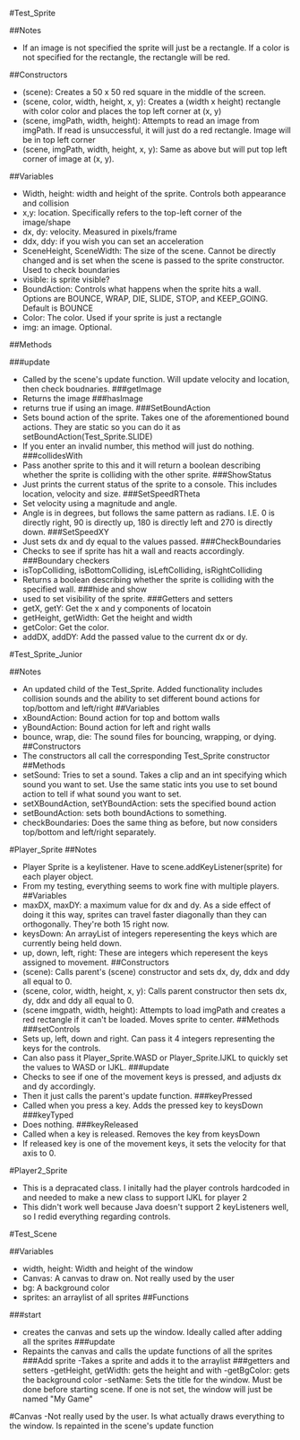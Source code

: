 #Test_Sprite

##Notes
- If an image is not specified the sprite will just be a rectangle. If a color is not specified for the rectangle, the rectangle will be red. 

##Constructors
- (scene): Creates a 50 x 50 red square in the middle of the screen. 
- (scene, color, width, height, x, y): Creates a (width x height) rectangle with color color and places the top left corner at (x, y)
- (scene, imgPath, width, height): Attempts to read an image from imgPath. If read is unsuccessful, it will just do a red rectangle. Image will be in top left corner
- (scene, imgPath, width, height, x, y): Same as above but will put top left corner of image at (x, y). 

##Variables
- Width, height: width and height of the sprite. Controls both appearance and collision
- x,y: location. Specifically refers to the top-left corner of the image/shape
- dx, dy: velocity. Measured in pixels/frame
- ddx, ddy: if you wish you can set an acceleration
- SceneHeight, SceneWidth: The size of the scene. Cannot be directly changed and is set when the scene is passed to the sprite constructor. Used to check boundaries
- visible: is sprite visible?
- BoundAction: Controls what happens when the sprite hits a wall. Options are BOUNCE, WRAP, DIE, SLIDE, STOP, and KEEP_GOING. Default is BOUNCE
- Color: The color. Used if your sprite is just a rectangle 
- img: an image. Optional. 

##Methods

###update
- Called by the scene's update function. Will update velocity and location, then check boudnaries. 
###getImage
- Returns the image
###hasImage
 - returns true if using an image.
###SetBoundAction
 - Sets bound action of the sprite. Takes one of the aforementioned bound actions. They are static so you can do it as setBoundAction(Test_Sprite.SLIDE)
 - If you enter an invalid number, this method will just do nothing. 
###collidesWith
- Pass another sprite to this and it will return a boolean describing whether the sprite is colliding with the other sprite. 
###ShowStatus
 - Just prints the current status of the sprite to a console. This includes location, velocity and size. 
###SetSpeedRTheta
 - Set velocity using a magnitude and angle. 
 - Angle is in degrees, but follows the same pattern as radians. I.E. 0 is directly right, 90 is directly up, 180 is directly left and 270 is directly down. 
###SetSpeedXY
- Just sets dx and dy equal to the values passed. 
###CheckBoundaries
- Checks to see if sprite has hit a wall and reacts accordingly.
###Boundary checkers
- isTopColliding, isBottomColliding, isLeftColliding, isRightColliding
- Returns a boolean describing whether the sprite is colliding with the specified wall. 
###hide and show
- used to set visibility of the sprite. 
###Getters and setters
- getX, getY: Get the x and y components of locatoin
- getHeight, getWidth: Get the height and width
- getColor: Get the color. 
- addDX, addDY: Add the passed value to the current dx or dy. 

#Test_Sprite_Junior

##Notes
- An updated child of the Test_Sprite. Added functionality includes collision sounds and the ability to set different bound actions for top/bottom and left/right
##Variables
- xBoundAction: Bound action for top and bottom walls
- yBoundAction: Bound action for left and right walls
- bounce, wrap, die: The sound files for bouncing, wrapping, or dying. 
##Constructors
- The constructors all call the corresponding Test_Sprite constructor
##Methods
- setSound: Tries to set a sound. Takes a clip and an int specifying which sound you want to set. Use the same static ints you use to set bound action to tell if what sound you want to set. 
- setXBoundAction, setYBoundAction: sets the specified bound action
- setBoundAction: sets both boundActions to something. 
- checkBoundaries: Does the same thing as before, but now considers top/bottom and left/right separately. 

#Player_Sprite
##Notes
- Player Sprite is a keylistener. Have to scene.addKeyListener(sprite) for each player object.  
- From my testing, everything seems to work fine with multiple players. 
##Variables
- maxDX, maxDY: a maximum value for dx and dy. As a side effect of doing it this way, sprites can travel faster diagonally than they can orthogonally. They're both 15 right now. 
- keysDown: An arrayList of integers reperesenting the keys which are currently being held down. 
- up, down, left, right: These are integers which reperesent the keys assigned to movement. 
##Constructors
- (scene): Calls parent's (scene) constructor and sets dx, dy, ddx and ddy all equal to 0. 
- (scene, color, width, height, x, y): Calls parent constructor then sets dx, dy, ddx and ddy all equal to 0. 
- (scene imgpath, width, height): Attempts to load imgPath and creates a red rectangle if it can't be loaded. Moves sprite to center. 
##Methods
###setControls
- Sets up, left, down and right. Can pass it 4 integers representing the keys for the controls.
- Can also pass it Player_Sprite.WASD or Player_Sprite.IJKL to quickly set the values to WASD or IJKL. 
###update
- Checks to see if one of the movement keys is pressed, and adjusts dx and dy accordingly. 
- Then it just calls the parent's update function. 
###keyPressed
- Called when you press a key. Adds the pressed key to keysDown
###keyTyped 
- Does nothing. 
###keyReleased
- Called when a key is released. Removes the key from keysDown
- If released key is one of the movement keys, it sets the velocity for that axis to 0. 

#Player2_Sprite
 - This is a depracated class. I initally had the player controls hardcoded in and needed to make a new class to support IJKL for player 2
 - This didn't work well because Java doesn't support 2 keyListeners well, so I redid everything regarding controls. 

#Test_Scene

##Variables
 - width, height: Width and height of the window
 - Canvas: A canvas to draw on. Not really used by the user
 - bg: A background color
 - sprites: an arraylist of all sprites
##Functions

###start
- creates the canvas and sets up the window. Ideally called after adding all the sprites
###update
- Repaints the canvas and calls the update functions of all the sprites
###Add sprite
-Takes a sprite and adds it to the arraylist
###getters and setters
-getHeight, getWidth: gets the height and with
-getBgColor: gets the background color
-setName: Sets the title for the window. Must be done before starting scene. If one is not set, the window will just be named "My Game" 

#Canvas
-Not really used by the user. Is what actually draws everything to the window. Is repainted in the scene's update function 
